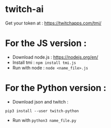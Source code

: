 # twitch-ai

Get your token at : https://twitchapps.com/tmi/

# For the JS version : 

* Download node.js : https://nodejs.org/en/
* Install tmi : ```npm install tmi.js```
* Run with node : ```node <name_file>.js```

# For the Python version : 

* Download json and twitch : 
```
pip3 install --user twitch-python
```
* Run with ```python3 name_file.py```
